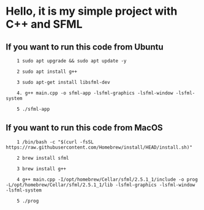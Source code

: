 # Hello, it is my simple project with C++ and SFML 

## If you want to run this code from Ubuntu 

~~~
    1 sudo apt upgrade && sudo apt update -y
    
    2 sudo apt install g++

    3 sudo apt-get install libsfml-dev

    4. g++ main.cpp -o sfml-app -lsfml-graphics -lsfml-window -lsfml-system

    5 ./sfml-app 
~~~

## If you want to run this code from MacOS 

~~~
    1 /bin/bash -c "$(curl -fsSL https://raw.githubusercontent.com/Homebrew/install/HEAD/install.sh)"

    2 brew install sfml
    
    3 brew install g++

    4 g++ main.cpp -I/opt/homebrew/Cellar/sfml/2.5.1_1/include -o prog -L/opt/homebrew/Cellar/sfml/2.5.1_1/lib -lsfml-graphics -lsfml-window -lsfml-system

    5 ./prog 
~~~

